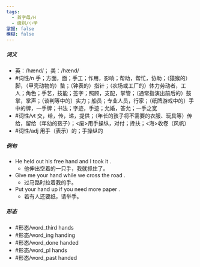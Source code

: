 ```yaml
---
tags:
  - 首字母/H
  - 级别/小学
掌握: false
模糊: false
---
```

##### 词义
- 英：/hænd/； 美：/hænd/
- #词性/n  手；方面，面；手工；作用，影响；帮助，帮忙，协助；（猿猴的）脚，（甲壳动物的）螯；（钟表的）指针；（农场或工厂的）体力劳动者，工人；角色；手艺，技能；签字；照顾，支配，掌管；（通常指演出前后的）鼓掌，掌声；（谈判等中的）实力；船员；专业人员，行家；（纸牌游戏中的）手中的牌，一手牌；书法；字迹，手迹；允婚，答允；一手之宽
- #词性/vt  交，给，传，递，提供；（年长的孩子将不需要的衣服、玩具等）传给，留给（年幼的孩子）；<废>用手操纵，对付；搀扶；<海>收卷（风帆）
- #词性/adj  用手（表示）的；手操纵的
##### 例句
- He held out his free hand and I took it .
	- 他伸出空着的一只手，我就抓住了。
- Give me your hand while we cross the road .
	- 过马路时拉着我的手。
- Put your hand up if you need more paper .
	- 若有人还要纸，请举手。
##### 形态
- #形态/word_third hands
- #形态/word_ing handing
- #形态/word_done handed
- #形态/word_pl hands
- #形态/word_past handed
